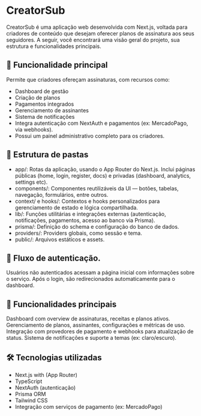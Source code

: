 # CreatorSub

CreatorSub é uma aplicação web desenvolvida com Next.js, voltada para criadores de conteúdo que desejam oferecer planos de assinatura aos seus seguidores. A seguir, você encontrará uma visão geral do projeto, sua estrutura e funcionalidades principais.

## 🔑 Funcionalidade principal

Permite que criadores ofereçam assinaturas, com recursos como:

- Dashboard de gestão
- Criação de planos
- Pagamentos integrados
- Gerenciamento de assinantes
- Sistema de notificações
- Integra autenticação com NextAuth e pagamentos (ex: MercadoPago, via webhooks).
- Possui um painel administrativo completo para os criadores.

## 📁 Estrutura de pastas

- app/: Rotas da aplicação, usando o App Router do Next.js. Inclui páginas públicas (home, login, register, docs) e privadas (dashboard, analytics, settings etc).
- components/: Componentes reutilizáveis da UI — botões, tabelas, navegação, formulários, entre outros.
- context/ e hooks/: Contextos e hooks personalizados para gerenciamento de estado e lógica compartilhada.
- lib/: Funções utilitárias e integrações externas (autenticação, notificações, pagamentos, acesso ao banco via Prisma).
- prisma/: Definição do schema e configuração do banco de dados.
- providers/: Providers globais, como sessão e tema.
- public/: Arquivos estáticos e assets.

## 🔐 Fluxo de autenticação.

Usuários não autenticados acessam a página inicial com informações sobre o serviço.
Após o login, são redirecionados automaticamente para o dashboard.

## 🚀 Funcionalidades principais

Dashboard com overview de assinaturas, receitas e planos ativos.
Gerenciamento de planos, assinantes, configurações e métricas de uso.
Integração com provedores de pagamento e webhooks para atualização de status.
Sistema de notificações e suporte a temas (ex: claro/escuro).

## 🛠️ Tecnologias utilizadas

- Next.js with (App Router)
- TypeScript
- NextAuth (autenticação)
- Prisma ORM
- Tailwind CSS
- Integração com serviços de pagamento (ex: MercadoPago)
